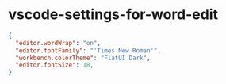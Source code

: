 # vscode-settings-for-word-edit

```json
{
  "editor.wordWrap": "on",
  "editor.fontFamily": "'Times New Roman'",
  "workbench.colorTheme": "FlatUI Dark",
  "editor.fontSize": 18,
}
```
